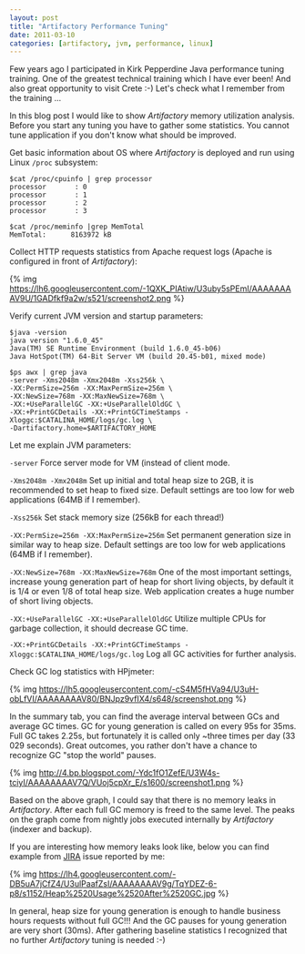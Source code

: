 ```yaml
---
layout: post
title: "Artifactory Performance Tuning"
date: 2011-03-10
categories: [artifactory, jvm, performance, linux]
---
```


Few years ago I participated in Kirk Pepperdine Java performance tuning
training. One of the greatest technical training which I have ever been! And
also great opportunity to visit Crete :-) Let's check what I remember from the
training ...
  
In this blog post I would like to show _Artifactory_ memory utilization
analysis. Before you start any tuning you have to gather some statistics. You
cannot tune application if you don't know what should be improved.  
  
Get basic information about OS where _Artifactory_ is deployed and run using Linux `/proc` subsystem:  
  
``` console
$cat /proc/cpuinfo | grep processor
processor       : 0
processor       : 1
processor       : 2
processor       : 3
```

``` console
$cat /proc/meminfo |grep MemTotal
MemTotal:      8163972 kB
```

Collect HTTP requests statistics from Apache request logs (Apache is configured in front of _Artifactory_):  

{% img https://lh6.googleusercontent.com/-1QXK_PIAtiw/U3uby5sPEmI/AAAAAAAAV9U/1GADfkf9a2w/s521/screenshot2.png %}

Verify current JVM version and startup parameters:  

``` console
$java -version
java version "1.6.0_45"
Java(TM) SE Runtime Environment (build 1.6.0_45-b06)
Java HotSpot(TM) 64-Bit Server VM (build 20.45-b01, mixed mode)
```

``` console
$ps awx | grep java
-server -Xms2048m -Xmx2048m -Xss256k \
-XX:PermSize=256m -XX:MaxPermSize=256m \
-XX:NewSize=768m -XX:MaxNewSize=768m \
-XX:+UseParallelGC -XX:+UseParallelOldGC \
-XX:+PrintGCDetails -XX:+PrintGCTimeStamps -Xloggc:$CATALINA_HOME/logs/gc.log \
-Dartifactory.home=$ARTIFACTORY_HOME
```

Let me explain JVM parameters:

`-server` Force server mode for VM (instead of client mode.

`-Xms2048m -Xmx2048m` Set up initial and total heap size to 2GB, it is recommended to set heap to fixed size. Default settings are too low for web applications (64MB if I remember).

`-Xss256k` Set stack memory size (256kB for each thread!)

`-XX:PermSize=256m -XX:MaxPermSize=256m` Set permanent generation size in similar way to heap size. Default settings are too low for web applications (64MB if I remember).

`-XX:NewSize=768m -XX:MaxNewSize=768m` One of the most important settings, increase young generation part of heap for short living objects, by default it is 1/4 or even 1/8 of total heap size. Web application creates a huge number of short living objects.

`-XX:+UseParallelGC -XX:+UseParallelOldGC` Utilize multiple CPUs for garbage collection, it should decrease GC time.

`-XX:+PrintGCDetails -XX:+PrintGCTimeStamps -Xloggc:$CATALINA_HOME/logs/gc.log` Log all GC activities for further analysis.

Check GC log statistics with HPjmeter:

{% img https://lh5.googleusercontent.com/-cS4M5fHVa94/U3uH-obLfVI/AAAAAAAAV80/BNJpz9vfIX4/s648/screenshot.png %}

In the summary tab, you can find the average interval between GCs and average GC times. 
GC for young generation is called on every 95s for 35ms. 
Full GC takes 2.25s, but fortunately it is called only ~three times per day (33 029
seconds). 
Great outcomes, you rather don't have a chance to recognize GC "stop the world" pauses.  

{% img http://4.bp.blogspot.com/-Ydc1fO1ZefE/U3W4s-tciyI/AAAAAAAAV7Q/VUoj5cpXr_E/s1600/screenshot1.png %}

Based on the above graph, I could say that there is no memory leaks in
_Artifactory_. 
After each full GC memory is freed to the same level. 
The peaks on the graph come from nightly jobs executed internally by _Artifactory_ (indexer and backup).  

If you are interesting how memory leaks look like, below you can find example from [JIRA](https://www.jfrog.com/jira/browse/RTFACT-4464) issue reported by me:

{% img https://lh4.googleusercontent.com/-DB5uA7jCfZ4/U3ulPaafZsI/AAAAAAAAV9g/TqYDEZ-6-p8/s1152/Heap%2520Usage%2520After%2520GC.jpg %}

In general, heap size for young generation is enough to handle business hours requests without full GC!!! 
And the GC pauses for young generation are very short (30ms). 
After gathering baseline statistics I recognized that no further _Artifactory_ tuning is needed :-)
